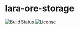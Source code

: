 # lara-ore-storage

[![Build Status](https://travis-ci.org/railken/lara-ore-storage.svg?branch=master)](https://travis-ci.org/railken/lara-ore-storage)
[![License](https://img.shields.io/badge/License-MIT-yellow.svg)](https://opensource.org/licenses/MIT)